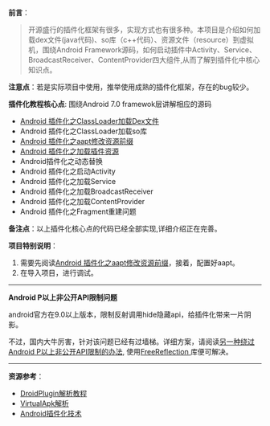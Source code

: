 

**前言**：
>开源盛行的插件化框架有很多，实现方式也有很多种。本项目是介绍如何加载dex文件(java代码)、so库（c++代码）、资源文件（resource）到虚拟机，围绕Android Framework源码，如何启动插件中Activity、Service、BroadcastReceiver、ContentProvider四大组件,从而了解到插件化中核心知识点。

**注意点**：若是实际项目中使用，推举使用成熟的插件化框架，存在的bug较少。


**插件化教程核心点**: 围绕Android 7.0 framewok层讲解相应的源码

- [Android 插件化之ClassLoader加载Dex文件](https://github.com/13767004362/HookDemo/blob/master/document/Android%E6%8F%92%E4%BB%B6%E5%8C%96%E4%B9%8BClasssLoader%E5%8A%A0%E8%BD%BD%E6%8F%92%E4%BB%B6Dex.md)
- Android 插件化之ClassLoader加载so库
- [Android 插件化之aapt修改资源前缀](https://github.com/13767004362/HookDemo/blob/master/aapt/Android%E6%8F%92%E4%BB%B6%E5%8C%96%E4%B9%8Baapt%E4%BF%AE%E6%94%B9%E8%B5%84%E6%BA%90%E5%89%8D%E7%BC%80.md)
- [Android 插件化之加载插件资源](https://github.com/13767004362/HookDemo/blob/master/document/Android%E6%8F%92%E4%BB%B6%E5%8C%96%E4%B9%8B%E5%8A%A0%E8%BD%BDResource%E8%B5%84%E6%BA%90.md)
- Android插件化之动态替换
- Android 插件化之启动Activity
- Android 插件化之加载Service
- Android 插件化之加载BroadcastReceiver
- Android 插件化之加载ContentProvider
- Android 插件化之Fragment重建问题

**备注点**：以上插件化核心点的代码已经全部实现,详细介绍正在完善。

**项目特别说明**：

1. 需要先阅读[Android 插件化之aapt修改资源前缀](https://github.com/13767004362/HookDemo/blob/master/aapt/Android%E6%8F%92%E4%BB%B6%E5%8C%96%E4%B9%8Baapt%E4%BF%AE%E6%94%B9%E8%B5%84%E6%BA%90%E5%89%8D%E7%BC%80.md)，接着，配置好aapt。
2. 在导入项目，进行调试。


----------

**Android P以上非公开API限制问题**

android官方在9.0以上版本，限制反射调用hide隐藏api，给插件化带来一片阴影。

不过，国内大牛厉害，针对该问题已经有过墙梯。详细方案，请阅读[另一种绕过 Android P以上非公开API限制的办法](http://weishu.me/2019/03/16/another-free-reflection-above-android-p/), 使用[FreeReflection ](https://github.com/tiann/FreeReflection)库便可解决。


----------

**资源参考**：

- [DroidPlugin解析教程](https://github.com/tiann/understand-plugin-framework)
- [VirtualApk解析](http://www.androidos.net.cn/codebook/AndroidRoad/android/advance/virtualapk.html)
- [Android插件化技术](https://mp.weixin.qq.com/s/Uwr6Rimc7Gpnq4wMFZSAag?utm_source=androidweekly&utm_medium=website)
